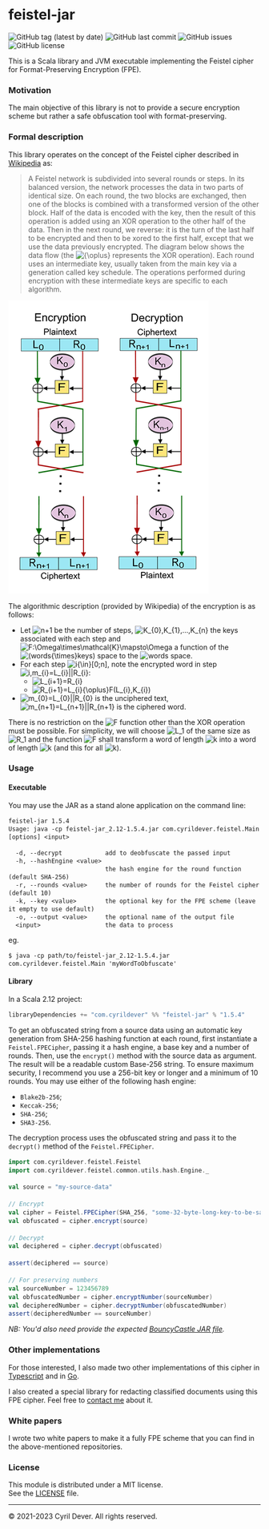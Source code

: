 # feistel-jar

![GitHub tag (latest by date)](https://img.shields.io/github/v/tag/cyrildever/feistel-jar)
![GitHub last commit](https://img.shields.io/github/last-commit/cyrildever/feistel-jar)
![GitHub issues](https://img.shields.io/github/issues/cyrildever/feistel-jar)
![GitHub license](https://img.shields.io/github/license/cyrildever/feistel-jar)

This is a Scala library and JVM executable implementing the Feistel cipher for Format-Preserving Encryption (FPE).

### Motivation

The main objective of this library is not to provide a secure encryption scheme but rather a safe obfuscation tool with format-preserving.


### Formal description

This library operates on the concept of the Feistel cipher described in [Wikipedia](https://en.wikipedia.org/wiki/Feistel_cipher) as:
> A Feistel network is subdivided into several rounds or steps. In its balanced version, the network processes the data in two parts of identical size. On each round, the two blocks are exchanged, then one of the blocks is combined with a transformed version of the other block.
> Half of the data is encoded with the key, then the result of this operation is added using an XOR operation to the other half of the data.
> Then in the next round, we reverse: it is the turn of the last half to be encrypted and then to be xored to the first half, except that we use the data previously encrypted.
> The diagram below shows the data flow (the ![${\oplus}$](https://render.githubusercontent.com/render/math?math={\oplus}) represents the XOR operation). Each round uses an intermediate key, usually taken from the main key via a generation called key schedule. The operations performed during encryption with these intermediate keys are specific to each algorithm.

![](assets/400px-Feistel_cipher_diagram_en.svg.png)

The algorithmic description (provided by Wikipedia) of the encryption is as follows:
* Let ![$n+1$](https://render.githubusercontent.com/render/math?math=n%2B1) be the number of steps, ![$K_{0},K_{1},...,K_{n}$](https://render.githubusercontent.com/render/math?math=K_{0},K_{1},...,K_{n}) the keys associated with each step and ![$F:\Omega\times\mathcal{K}\mapsto\Omega$](https://render.githubusercontent.com/render/math?math=F:\Omega{\times}K\mapsto\Omega) a function of the ![$(words{\times}keys)$](https://render.githubusercontent.com/render/math?math=(words{\times}keys)) space to the ![$words$](https://render.githubusercontent.com/render/math?math=words) space.
* For each step ![$i{\in}[0;n]$](https://render.githubusercontent.com/render/math?math=i\in[0%3Bn]), note the encrypted word in step ![$i,m_{i}=L_{i}||R_{i}$](https://render.githubusercontent.com/render/math?math=i,m_{i}=L_{i}||R_{i}):
  * ![$L_{i+1}=R_{i}$](https://render.githubusercontent.com/render/math?math=L_{i%2B1}=R_{i})
  * ![$R_{i+1}=L_{i}{\oplus}F(L_{i},K_{i})$](https://render.githubusercontent.com/render/math?math=R_{i%2B1}=L_{i}{\oplus}F(L_{i},K_{i}))
* ![$m_{0}=L_{0}||R_{0}$](https://render.githubusercontent.com/render/math?math=m_{0}=L_{0}||R_{0}) is the unciphered text, ![$m_{n+1}=L_{n+1}||R_{n+1}$](https://render.githubusercontent.com/render/math?math=m_{n%2B1}=L_{n%2B1}||R_{n%2B1}) is the ciphered word. 

There is no restriction on the ![$F$](https://render.githubusercontent.com/render/math?math=F) function other than the XOR operation must be possible. For simplicity, we will choose ![$L_1$](https://render.githubusercontent.com/render/math?math=L_1) of the same size as ![$R_1$](https://render.githubusercontent.com/render/math?math=R_1) and the function ![$F$](https://render.githubusercontent.com/render/math?math=F) shall transform a word of length ![$k$](https://render.githubusercontent.com/render/math?math=k) into a word of length ![$k$](https://render.githubusercontent.com/render/math?math=k) (and this for all ![$k$](https://render.githubusercontent.com/render/math?math=k)).


### Usage

#### Executable

You may use the JAR as a stand alone application on the command line:
```
feistel-jar 1.5.4
Usage: java -cp feistel-jar_2.12-1.5.4.jar com.cyrildever.feistel.Main [options] <input>

  -d, --decrypt            add to deobfuscate the passed input
  -h, --hashEngine <value>
                           the hash engine for the round function (default SHA-256)
  -r, --rounds <value>     the number of rounds for the Feistel cipher (default 10)
  -k, --key <value>        the optional key for the FPE scheme (leave it empty to use default)
  -o, --output <value>     the optional name of the output file
  <input>                  the data to process
```
eg.
```console
$ java -cp path/to/feistel-jar_2.12-1.5.4.jar com.cyrildever.feistel.Main 'myWordToObfuscate'
```

#### Library

In a Scala 2.12 project:
```sbt
libraryDependencies += "com.cyrildever" %% "feistel-jar" % "1.5.4"
```

To get an obfuscated string from a source data using an automatic key generation from SHA-256 hashing function at each round, first instantiate a `Feistel.FPECipher`, passing it a hash engine, a base key and a number of rounds.
Then, use the `encrypt()` method with the source data as argument. The result will be a readable custom Base-256 string.
To ensure maximum security, I recommend you use a 256-bit key or longer and a minimum of 10 rounds.
You may use either of the following hash engine:
- `Blake2b-256`;
- `Keccak-256`;
- `SHA-256`;
- `SHA3-256`.

The decryption process uses the obfuscated string and pass it to the `decrypt()` method of the `Feistel.FPECipher`.

```scala
import com.cyrildever.feistel.Feistel
import com.cyrildever.feistel.common.utils.hash.Engine._

val source = "my-source-data"

// Encrypt
val cipher = Feistel.FPECipher(SHA_256, "some-32-byte-long-key-to-be-safe", 10)
val obfuscated = cipher.encrypt(source)

// Decrypt
val deciphered = cipher.decrypt(obfuscated)

assert(deciphered == source)

// For preserving numbers
val sourceNumber = 123456789
val obfuscatedNumber = cipher.encryptNumber(sourceNumber)
val decipheredNumber = cipher.decryptNumber(obfuscatedNumber)
assert(decipheredNumber == sourceNumber)
```

_NB: You'd also need provide the expected [BouncyCastle JAR file](bcprov-jdk15to18-1.76.jar)._


### Other implementations

For those interested, I also made two other implementations of this cipher in [Typescript](https://github.com/cyrildever/feistel-cipher) and in [Go](https://github.com/cyrildever/feistel).

I also created a special library for redacting classified documents using this FPE cipher. Feel free to [contact me](mailto:cdever@pep-s.com) about it.


### White papers

I wrote two white papers to make it a fully FPE scheme that you can find in the above-mentioned repositories.


### License

This module is distributed under a MIT license. \
See the [LICENSE](LICENSE) file.


<hr />
&copy; 2021-2023 Cyril Dever. All rights reserved.